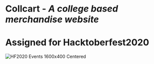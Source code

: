 # Collcart - _A college based merchandise website_  
# Assigned for Hacktoberfest2020

![HF2020 Events 1600x400 Centered](https://user-images.githubusercontent.com/40708551/94805667-63792580-040a-11eb-84e9-81d5ec70c459.png)
